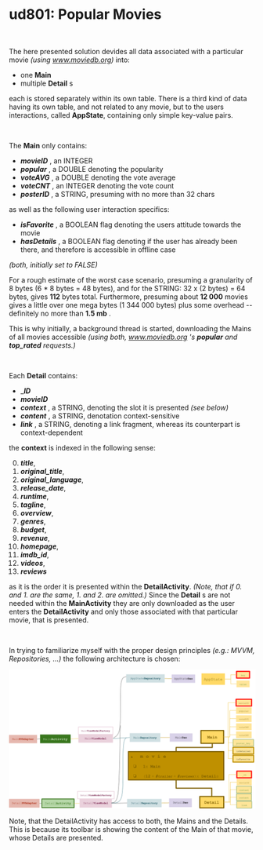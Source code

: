 # ud801: Popular Movies


&nbsp;&nbsp;


The here presented solution devides all data associated with a particular movie *(using www.moviedb.org)* into:
- one __Main__
- multiple __Detail__ s

each is stored separately within its own table.
There is a third kind of data having its own table, and not related to any movie, but to the users interactions, called __AppState__, containing only simple key-value pairs.


&nbsp;&nbsp;


The __Main__ only contains:
- ___movieID___ , an INTEGER
- ___popular___ , a DOUBLE denoting the popularity
- ___voteAVG___ , a DOUBLE  denoting the vote average
- ___voteCNT___ , an INTEGER denoting the vote count
- ___posterID___ , a STRING, presuming with no more than 32 chars

as well as the following user interaction specifics:
- ___isFavorite___ , a BOOLEAN flag denoting the users attitude towards the movie
- ___hasDetails___ , a BOOLEAN flag denoting if the user has already been there, and therefore is accessible in offline case

*(both, initially set to FALSE)*

For a rough estimate of the worst case scenario, presuming a granularity of 8 bytes (6 * 8 bytes =  48 bytes), and for the STRING: 32 x (2 bytes) = 64 bytes, gives __112__ bytes total.
Furthermore, presuming about __12 000__ movies gives a little over one mega bytes (1 344 000 bytes) plus some overhead -- definitely no more than __1.5 mb__ .

This is why initially, a background thread is started, downloading the Mains of all movies accessible *(using both, www.moviedb.org 's  ___popular___ and ___top_rated___ requests.)*


&nbsp;&nbsp;


Each __Detail__ contains:
- ____ID___
- ___movieID___
- ___context___ , a STRING, denoting the slot it is presented *(see below)*
- ___content___ , a STRING, denotation context-sensitive
- ___link___ , a STRING, denoting a link fragment, whereas its counterpart is context-dependent

the __context__ is indexed in the following sense:

0. ___title___,
1. ___original_title___,
2. ___original_language___,
3. ___release_date___,
4. ___runtime___,
5. ___tagline___,
6. ___overview___,
7. ___genres___,
8. ___budget___,
9. ___revenue___,
10. ___homepage___,
11. ___imdb_id___,
12. ___videos___,
13. ___reviews___

as it is the order it is presented within the __DetailActivity__.
*(Note, that if 0. and 1. are the same, 1. and 2. are omitted.)*
Since the __Detail__ s are not needed within the __MainActivity__ they are only downloaded as the user enters the __DetailActivity__
and only those associated with that particular movie, that is presented.


&nbsp;&nbsp;



In trying to familiarize myself with the proper design principles *(e.g.: MVVM, Repositories, ...)* the following architecture is chosen:

![overview](ud801-Popular-Movies--diagram.svg)

Note, that the DetailActivity has access to both, the Mains and the Details.
This is because its toolbar is showing the content of the Main of that movie, whose Details are presented.
